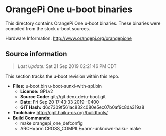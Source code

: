 OrangePi One u-boot binaries
===================

This directory contains OrangePi One u-boot binaries.
These binaries were compiled from the stock u-boot sources.

Hardware Information: <http://www.orangepi.org/orangepione>

Source information
-------------
> *Last Update:* Sat 21 Sep 2019 02:21:46 PM CDT

This section tracks the u-boot revision within this repo.

* **Files:**  u-boot.bin u-boot-sunxi-with-spl.bin
  * **License:** GPLv2
  * **Source Code:** git://git.denx.de/u-boot.git
  * **Date:** Fri Sep 20 17:43:33 2019 -0400
  * **GIT Hash:** d6c7309f561ac832c080e5ec07b0af9c8da319a8
* **Toolchain:** http://cgit.haiku-os.org/buildtools/
* **Build Commands:**
  * make orangepi_one_defconfig
  * ARCH=arm CROSS_COMPILE=arm-unknown-haiku- make
